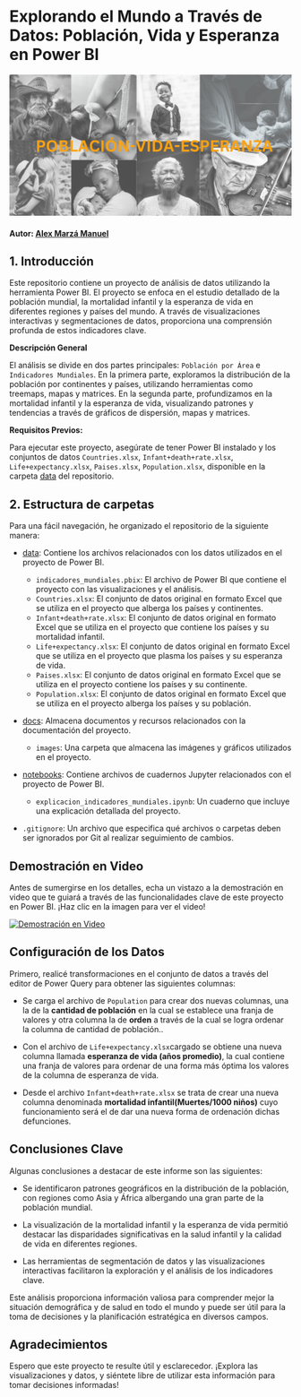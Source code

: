 # Explorando el Mundo a Través de Datos: Población, Vida y Esperanza en Power BI

![Población-Vida-Esperanza](./docs/images/portada.png)

#### Autor: [Alex Marzá Manuel](https://github.com/AlexCapis)

## 1. Introducción

Este repositorio contiene un proyecto de análisis de datos utilizando la herramienta Power BI. El proyecto se enfoca en el estudio detallado de la población mundial, la mortalidad infantil y la esperanza de vida en diferentes regiones y países del mundo. A través de visualizaciones interactivas y segmentaciones de datos, proporciona una comprensión profunda de estos indicadores clave.

**Descripción General**

El análisis se divide en dos partes principales: `Población por Área` e `Indicadores Mundiales`. En la primera parte, exploramos la distribución de la población por continentes y países, utilizando herramientas como treemaps, mapas y matrices. En la segunda parte, profundizamos en la mortalidad infantil y la esperanza de vida, visualizando patrones y tendencias a través de gráficos de dispersión, mapas y matrices.

**Requisitos Previos:**

Para ejecutar este proyecto, asegúrate de tener Power BI instalado y los conjuntos de datos `Countries.xlsx`, `Infant+death+rate.xlsx`, `Life+expectancy.xlsx`, `Paises.xlsx`, `Population.xlsx`, disponible en la carpeta [data](https://github.com/AlexCapis/Indicadores-Mundiales-Mortalidad-Infantil-Esperanza-de-Vida-PowerBI/tree/main/data) del repositorio.

## 2. Estructura de carpetas

Para una fácil navegación, he organizado el repositorio de la siguiente manera:

- [data](https://github.com/AlexCapis/Indicadores-Mundiales-Mortalidad-Infantil-Esperanza-de-Vida-PowerBI/tree/main/data): Contiene los archivos relacionados con los datos utilizados en el proyecto de Power BI.

    - `indicadores_mundiales.pbix`: El archivo de Power BI que contiene el proyecto con las visualizaciones y el análisis.
    - `Countries.xlsx`: El conjunto de datos original en formato Excel que se utiliza en el proyecto que alberga los países y continentes.
    - `Infant+death+rate.xlsx`: El conjunto de datos original en formato Excel que se utiliza en el proyecto que contiene los países y su mortalidad infantil.
    - `Life+expectancy.xlsx`: El conjunto de datos original en formato Excel que se utiliza en el proyecto que plasma los países y su esperanza de vida.
    - `Paises.xlsx`: El conjunto de datos original en formato Excel que se utiliza en el proyecto contiene los países y su continente.
    - `Population.xlsx`: El conjunto de datos original en formato Excel que se utiliza en el proyecto alberga los países y su población.

- [docs](https://github.com/AlexCapis/Indicadores-Mundiales-Mortalidad-Infantil-Esperanza-de-Vida-PowerBI/tree/main/docs/images): Almacena documentos y recursos relacionados con la documentación del proyecto.

    - `images`: Una carpeta que almacena las imágenes y gráficos utilizados en el proyecto.

- [notebooks](https://github.com/AlexCapis/Indicadores-Mundiales-Mortalidad-Infantil-Esperanza-de-Vida-PowerBI/tree/main/notebooks): Contiene archivos de cuadernos Jupyter relacionados con el proyecto de Power BI.

    - `explicacion_indicadores_mundiales.ipynb`: Un cuaderno que incluye una explicación detallada del proyecto.

- `.gitignore`: Un archivo que especifica qué archivos o carpetas deben ser ignorados por Git al realizar seguimiento de cambios.



## Demostración en Video

Antes de sumergirse en los detalles, echa un vistazo a la demostración en video que te guiará a través de las funcionalidades clave de este proyecto en Power BI. ¡Haz clic en la imagen para ver el video!

[![Demostración en Video](../docs/images/)]()

## Configuración de los Datos


Primero, realicé transformaciones en el conjunto de datos a través del editor de Power Query para obtener las siguientes columnas: 

- Se carga el archivo de `Population` para crear dos nuevas columnas, una la de la **cantidad de población** en la cual se establece una franja de valores y otra columna la de **orden** a través de la cual se logra ordenar la columna de cantidad de población..

- Con el archivo de `Life+expectancy.xlsx`cargado se obtiene una nueva columna llamada **esperanza de vida (años promedio)**, la cual contiene una franja de valores para ordenar de una forma más óptima los valores de la columna de esperanza de vida.

- Desde el archivo `Infant+death+rate.xlsx` se trata de crear una nueva columna denominada **mortalidad infantil(Muertes/1000 niños)** cuyo funcionamiento será el de dar una nueva forma de ordenación dichas defunciones.


## Conclusiones Clave

Algunas conclusiones a destacar de este informe son las siguientes:

- Se identificaron patrones geográficos en la distribución de la población, con regiones como Asia y África albergando una gran parte de la población mundial.

- La visualización de la mortalidad infantil y la esperanza de vida permitió destacar las disparidades significativas en la salud infantil y la calidad de vida en diferentes regiones.

- Las herramientas de segmentación de datos y las visualizaciones interactivas facilitaron la exploración y el análisis de los indicadores clave.

Este análisis proporciona información valiosa para comprender mejor la situación demográfica y de salud en todo el mundo y puede ser útil para la toma de decisiones y la planificación estratégica en diversos campos.

## Agradecimientos

Espero que este proyecto te resulte útil y esclarecedor. ¡Explora las visualizaciones y datos, y siéntete libre de utilizar esta información para tomar decisiones informadas!
